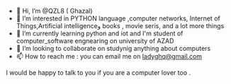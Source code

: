 - 👋 Hi, I’m @QZL8   ( Ghazal)
- 👀 I’m interested in PYTHON language ,computer networks, Internet of Things,Artificial intelligenceو books , movie seris, 
and a lot more things
- 🌱 I’m currently learning python and iot and I'm student of computer_software engnearing on university of AZAD
- 💞️ I’m looking to collaborate on studynig anything about computers
- 📫 How to reach me : you can email me on ladyghq@gmail.com

I would be happy to talk to you if you are a computer lover too .
